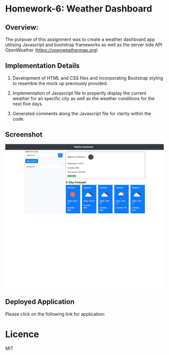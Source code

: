# Homework-6: Weather Dashboard

## Overview:

The purpose of this assignment was to create a weather dashboard app utilising Javascript and bootstrap frameworks as well as the server side API OpenWeather (https://openweathermap.org)

## Implementation Details

1. Development of HTML and CSS files and incorporating Bootstrap styling to resemble the mock up previously provided.

2. Implementation of Javascript file to propertly display the current weather for an specific city as well as the weather conditions for the next five days.

3. Generated comments along the Javascript file for clarity within the code.

## Screenshot

![The weather app includes a search option, a list of cities, and a five-day forecast and current weather conditions for Melbourne](assets/images/screenshot.png)

## Deployed Application

Please click on the following link for application:

# Licence

MIT
